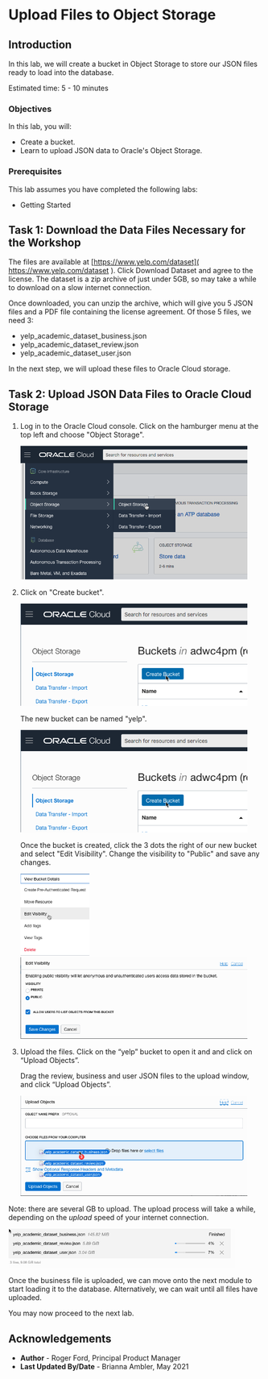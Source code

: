 # Upload Files to Object Storage

## Introduction
In this lab, we will create a bucket in Object Storage to store our JSON files ready to load into the database.

Estimated time: 5 - 10 minutes

### Objectives

In this lab, you will:
- Create a bucket.
- Learn to upload JSON data to Oracle's Object Storage.

### Prerequisites

This lab assumes you have completed the following labs:
- Getting Started

## Task 1: Download the Data Files Necessary for the Workshop

The files are available at [https://www.yelp.com/dataset]( https://www.yelp.com/dataset ). Click Download Dataset and agree to the license. The dataset is a zip archive of just under 5GB, so may take a while to download on a slow internet connection.

Once downloaded, you can unzip the archive, which will give you 5 JSON files and a PDF file containing the license agreement.
Of those 5 files, we need 3:
- yelp\_academic\_dataset\_business.json
- yelp\_academic\_dataset\_review.json
- yelp\_academic\_dataset\_user.json

In the next step, we will upload these files to Oracle Cloud storage.

## Task 2: Upload JSON Data Files to Oracle Cloud Storage

1.  Log in to the Oracle Cloud console. Click on the hamburger menu at the top left and choose "Object Storage".

    ![](./images/object-storage.png " ")

2.  Click on "Create bucket".

    ![](./images/create-bucket.png " ")

    The new bucket can be named "yelp".

    ![](./images/create-bucket.png " ")

    Once the bucket is created, click the 3 dots the right of our new bucket and select "Edit Visibility". Change the visibility to "Public" and save any changes.

    ![](./images/edit-visibility.png " ")
    ![](./images/edit-visibility2.png " ")

3.  Upload the files. Click on the “yelp” bucket to open it and and click on “Upload Objects”.
   
    Drag the review, business and user JSON files to the upload window, and click “Upload Objects”.

    ![](./images/upload-files.png " ")


Note: there are several GB to upload. The upload process will take a while, depending on the _upload_ speed of your internet connection.

   ![](./images/uploading.png " ")

Once the business file is uploaded, we can move onto the next module to start loading it to the database. Alternatively, we can wait until all files have uploaded.

You may now proceed to the next lab.

## Acknowledgements

- **Author** - Roger Ford, Principal Product Manager
- **Last Updated By/Date** - Brianna Ambler, May 2021
